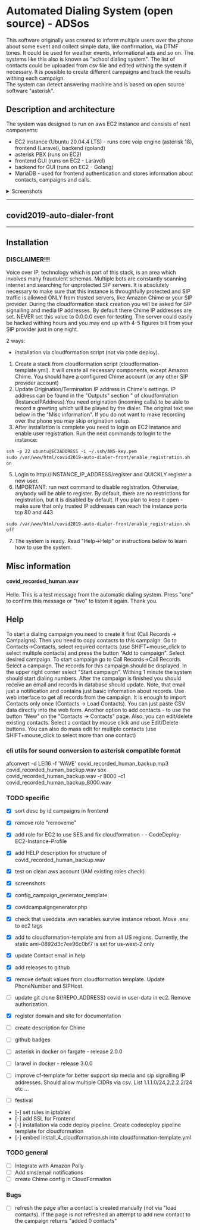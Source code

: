 # Automated Dialing System (open source) - ADSos

This software originally was created to inform multiple users over the phone about some event and collect simple data, like confirmation, via DTMF tones.
It could be used for weather events, informational ads and so on. The systems like this also is known as "school dialing system".
The list of contacts could be uploaded from csv file and edited withing the system if necessary. It is possible to create different campaigns and track the results withing each campaign.  
The system can detect answering machine and is based on open source software "asterisk".

## Description and architecture
The system was designed to run on aws EC2 instance and consists of next components:
- EC2 instance (Ubuntu 20.04.4 LTS) - runs core voip engine (asterisk 18), frontend (Laravel), backend (goland)
- asterisk PBX (runs on EC2)
- frontend GUI (runs on EC2 - Laravel) 
- backend for GUI (runs on EC2 - Golang)
- MariaDB - used for frontend authentication and stores information about contacts, campaigns and calls.


<details><summary>Screenshots</summary>

Contacts view:
![](docs/screenshots/contacts.png)
  
Calls view:
![](docs/screenshots/campaign_progress.png)
  
</details>  


---
## covid2019-auto-dialer-front

---
## Installation

### **DISCLAIMER!!!** 
Voice over IP, technology which is part of this stack, is an area which involves many fraudulent schemas. Multiple bots are constantly scanning internet and searching for unprotected SIP servers. It is absolutely necessary to make sure that this instance is throughfully protected and SIP traffic is allowed ONLY from trusted servers, like Amazon Chime or your SIP provider. During the cloudformation stack creation you will be asked for SIP signalling and media IP addresses. By default there Chime IP addresses are set. NEVER set this value to 0.0.0.0 even for testing. The server could easily be hacked withing hours and you may end up with 4-5 figures bill from your SIP provider just in one night.

2 ways:
* installation via cloudformation script (not via code deploy).
1. Create a stack from cloudformation script (cloudformation-template.yml). It will create all necessary components, except Amazon Chime. You should have a configured Chime account (or any other SIP provider account)
2. Update Origination/Termination IP address in Chime's settings. IP address can be found in the "Outputs" section " of cloudformation (InstanceIPAddress).You need origination (incoming calls) to be able to record a greeting which will be played by the dialer. The original text see below in the "Misc information". If you do not want to make recording over the phone you may skip origination setup.
3. After installation is complete you need to login on EC2 instance and enable user registration. Run the next commands to login to the instance:
```
ssh -p 22 ubuntu@EC2ADDRESS -i ~/.ssh/AWS-key.pem
sudo /var/www/html/covid2019-auto-dialer-front/enable_registration.sh on 
```
5. Login to http://INSTANCE_IP_ADDRESS/register and QUICKLY register a new user.
6. IMPORTANT: run next command to disable registration. Otherwise, anybody will be able to register. By default, there are no restrictions for registration, but it is disabled by default. If you plan to keep it open - make sure that only trusted IP addresses can reach the instance ports tcp 80 and 443 
```
sudo /var/www/html/covid2019-auto-dialer-front/enable_registration.sh off
```
7. The system is ready. Read "Help->Help" or instructions below to learn how to use the system.



## Misc information

#### covid_recorded_human.wav
Hello. This is a test message from the automatic dialing system. Press "one" to confirm this message or "two" to listen it again. Thank you.


## Help
To start a dialing campaign you need to create it first (Call Records -> Campaigns).
Then you need to copy contacts to this campaign. Go to Contacts->Contacts, select required contacts (use SHIFT+mouse_click to select multiple contacts) and press the button "Add to campaign". Select desired campaign. To start campaign go to Call Records->Call Records. Select a campaign. The records for this campaign should be displayed. In the upper right corner select "Start campaign". Withing 1 minute the system should start dialing numbers. After the campaign is finished you should receive an email and records in database should update. Note, that email just a notification and contains just basic information about records. Use web interface to get all records from the campaign.
It is enough to import Contacts only once (Contacts -> Load Contacts). You can just paste CSV data directly into the web form. Another option to add contacts - to use the button "New" on the "Contacts -> Contacts" page. Also, you can edit/delete existing contacts. Select a contact by mouse click and use Edit/Delete buttons. You can also do mass edit for multiple contacts (use SHIFT+mouse_click to select more than one contact)


### cli utils for sound conversion to asterisk compatible format
afconvert -d LEI16 -f 'WAVE' covid_recorded_human_backup.mp3 covid_recorded_human_backup.wav
sox covid_recorded_human_backup.wav -r 8000 -c1 covid_recorded_human_backup_8000.wav



### TODO specific
- [x] sort desc by id campaigns in frontend
- [x] remove role "removeme"
- [x] add role for EC2 to use SES and fix cloudformation -         - CodeDeploy-EC2-Instance-Profile
- [x] add HELP description for structure of covid_recorded_human_backup.wav
- [x] test on clean aws account (IAM existing roles check)
- [x] screenshots
- [x] config_campaign_generator_template
- [x] covidcampaigngenerator.php
- [x] check that useddata .evn variables survive instance reboot. Move .env to ec2 tags  
- [x] add to cloudformation-template ami from all US regions. Currently, the static ami-0892d3c7ee96c0bf7 is set for us-west-2 only
- [x] update Contact email in help
- [x] add releases to github
- [x] remove default values from cloudformation template. Update PhoneNumber and SIPHost.
- [ ] update git clone ${!REPO_ADDRESS} covid in user-data in ec2. Remove authorization.
- [x] register domain and site for documentation
- [ ] create description for Chime
- [ ] github badges


- [ ] asterisk in docker on fargate - release 2.0.0
- [ ] laravel in docker - release 3.0.0
- [ ] improve cf-template for better support sip media and sip signalling IP addresses. Should allow multiple CIDRs via csv. List<Strings>  1.1.1.0/24,2.2.2.2/24  etc ...

- [ ] festival
- [-] set rules in iptables
- [-] add SSL for Frontend
- [-] installation via code deploy pipeline. Create codedeploy pipeline template for cloudformation
- [-] embed install_4_cloudformation.sh into cloudformation-template.yml

### TODO general
- [ ] Integrate with Amazon Polly
- [ ] Add sms/email notifications
- [ ] create Chime config in CloudFormation 

### Bugs
- [ ] refresh the page after a contact is created manually (not via "load contacts). If the page is not refreshed an attempt to add new contact to the campaign returns "added 0 contacts"